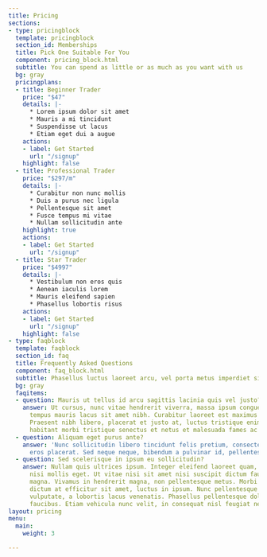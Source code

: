 ```yaml
---
title: Pricing
sections:
- type: pricingblock
  template: pricingblock
  section_id: Memberships
  title: Pick One Suitable For You
  component: pricing_block.html
  subtitle: You can spend as little or as much as you want with us
  bg: gray
  pricingplans:
  - title: Beginner Trader
    price: "$47"
    details: |-
      * Lorem ipsum dolor sit amet
      * Mauris a mi tincidunt
      * Suspendisse ut lacus
      * Etiam eget dui a augue
    actions:
    - label: Get Started
      url: "/signup"
    highlight: false
  - title: Professional Trader
    price: "$297/m"
    details: |-
      * Curabitur non nunc mollis
      * Duis a purus nec ligula
      * Pellentesque sit amet
      * Fusce tempus mi vitae
      * Nullam sollicitudin ante
    highlight: true
    actions:
    - label: Get Started
      url: "/signup"
  - title: Star Trader
    price: "$4997"
    details: |-
      * Vestibulum non eros quis
      * Aenean iaculis lorem
      * Mauris eleifend sapien
      * Phasellus lobortis risus
    actions:
    - label: Get Started
      url: "/signup"
    highlight: false
- type: faqblock
  template: faqblock
  section_id: faq
  title: Frequently Asked Questions
  component: faq_block.html
  subtitle: Phasellus luctus laoreet arcu, vel porta metus imperdiet sit amet.
  bg: gray
  faqitems:
  - question: Mauris ut tellus id arcu sagittis lacinia quis vel justo?
    answer: Ut cursus, nunc vitae hendrerit viverra, massa ipsum congue quam, sed
      tempus mauris lacus sit amet nibh. Curabitur laoreet est maximus mollis feugiat.
      Praesent nibh libero, placerat et justo at, luctus tristique enim. Pellentesque
      habitant morbi tristique senectus et netus et malesuada fames ac turpis egestas.
  - question: Aliquam eget purus ante?
    answer: 'Nunc sollicitudin libero tincidunt felis pretium, consectetur aliquam
      eros placerat. Sed neque neque, bibendum a pulvinar id, pellentesque eget velit. '
  - question: Sed scelerisque in ipsum eu sollicitudin?
    answer: Nullam quis ultrices ipsum. Integer eleifend laoreet quam, ac dignissim
      nisi mollis eget. Ut vitae nisi sit amet nisi suscipit dictum faucibus eget
      magna. Vivamus in hendrerit magna, non pellentesque metus. Morbi orci odio,
      dictum at efficitur sit amet, luctus in ipsum. Nunc pellentesque mi vel dui
      vulputate, a lobortis lacus venenatis. Phasellus pellentesque dolor id feugiat
      faucibus. Etiam vehicula nunc velit, in consequat nisl feugiat nec.
layout: pricing
menu:
  main:
    weight: 3

---
```

